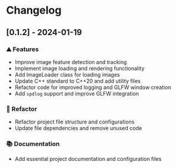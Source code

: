 # Changelog

## [0.1.2] - 2024-01-19

### <!-- 0 -->⛰️  Features

- Improve image feature detection and tracking
- Implement image loading and rendering functionality
- Add ImageLoader class for loading images
- Update C++ standard to C++20 and add utility files
- Refactor code for improved logging and GLFW window creation
- Add `spdlog` support and improve GLFW integration

### <!-- 2 -->🚜 Refactor

- Refactor project file structure and configurations
- Update file dependencies and remove unused code

### <!-- 3 -->📚 Documentation

- Add essential project documentation and configuration files

<!-- BRESILLA -->
